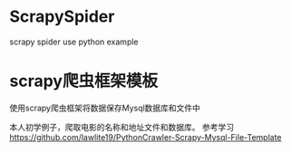 # ScrapySpider
scrapy spider use python example

scrapy爬虫框架模板
=====

使用scrapy爬虫框架将数据保存Mysql数据库和文件中

本人初学例子，爬取电影的名称和地址文件和数据库。
参考学习
https://github.com/lawlite19/PythonCrawler-Scrapy-Mysql-File-Template
